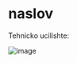 
# naslov
Tehnicko ucilishte:

![image](https://github.com/kristijan0921/uciliste/assets/114775521/0c7ca762-9af1-4d39-8924-768981ac2740)
